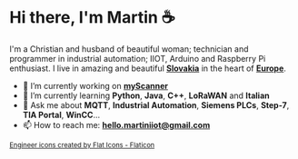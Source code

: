 # Hi there, I'm Martin ☕

I'm a Christian and husband of beautiful woman; technician and programmer in industrial automation; IIOT, Arduino and Raspberry Pi enthusiast. I live in amazing and beautiful **[Slovakia](https://en.wikipedia.org/wiki/Slovakia)** in the heart of **[Europe](https://en.wikipedia.org/wiki/Europe)**.

- 🔭 I’m currently working on **[myScanner](https://github.com/MartinIIoT/myScanner)**
- 🌱 I’m currently learning **Python**, **Java**, **C++**, **LoRaWAN** and **Italian**
- 💬 Ask me about **MQTT**, **Industrial Automation**, **Siemens PLCs**, **Step-7**, **TIA Portal**, **WinCC**...
- 📫 How to reach me: **hello.martiniiot@gmail.com**

<sub><a href="https://www.flaticon.com/free-icons/engineer" title="engineer icons">Engineer icons created by Flat Icons - Flaticon</a></sub>

<!--
**MartinIIoT/MartinIIoT** is a ✨ _special_ ✨ repository because its `README.md` (this file) appears on your GitHub profile.

Here are some ideas to get you started:

- 🔭 I’m currently working on ...
- 🌱 I’m currently learning ...
- 👯 I’m looking to collaborate on ...
- 🤔 I’m looking for help with ...
- 💬 Ask me about ...
- 📫 How to reach me: ...
- 😄 Pronouns: ...
- ⚡ Fun fact: ...
-->
